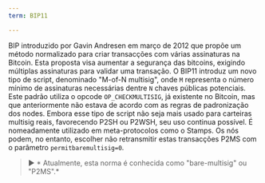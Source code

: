 ```yaml
---
term: BIP11

---
```

BIP introduzido por Gavin Andresen em março de 2012 que propõe um método normalizado para criar transacções com várias assinaturas na Bitcoin. Esta proposta visa aumentar a segurança das bitcoins, exigindo múltiplas assinaturas para validar uma transação. O BIP11 introduz um novo tipo de script, denominado "M-of-N multisig", onde `M` representa o número mínimo de assinaturas necessárias dentre `N` chaves públicas potenciais. Este padrão utiliza o opcode `OP_CHECKMULTISIG`, já existente no Bitcoin, mas que anteriormente não estava de acordo com as regras de padronização dos nodes. Embora esse tipo de script não seja mais usado para carteiras multisig reais, favorecendo P2SH ou P2WSH, seu uso continua possível. É nomeadamente utilizado em meta-protocolos como o Stamps. Os nós podem, no entanto, escolher não retransmitir estas transacções P2MS com o parâmetro `permitbaremultisig=0`.

> ► * Atualmente, esta norma é conhecida como "bare-multisig" ou "P2MS".*
